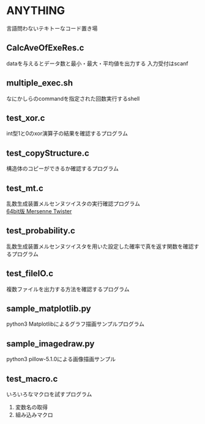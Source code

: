 # ANYTHING
言語問わないテキトーなコード置き場
## CalcAveOfExeRes.c
dataを与えるとデータ数と最小・最大・平均値を出力する
入力受付はscanf
## multiple_exec.sh
なにかしらのcommandを指定された回数実行するshell
## test_xor.c
int型1と0のxor演算子の結果を確認するプログラム  
## test_copyStructure.c
構造体のコピーができるか確認するプログラム  
## test_mt.c
乱数生成装置メルセンヌツイスタの実行確認プログラム  
[64bit版 Mersenne Twister](http://www.math.sci.hiroshima-u.ac.jp/~m-mat/MT/mt64.html)
## test_probability.c
乱数生成装置メルセンヌツイスタを用いた設定した確率で真を返す関数を確認するプログラム
## test_fileIO.c
複数ファイルを出力する方法を確認するプログラム
## sample_matplotlib.py
python3 Matplotlibによるグラフ描画サンプルプログラム
## sample_imagedraw.py
python3 pillow-5.1.0による画像描画サンプル
## test_macro.c
いろいろなマクロを試すプログラム
1. 変数名の取得
1. 組み込みマクロ
